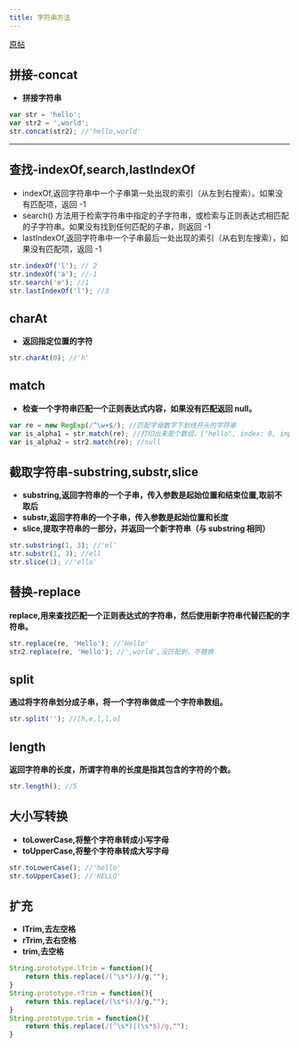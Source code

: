 ```yaml
---
title: 字符串方法
---
```


[原帖](https://www.cnblogs.com/l1pe1/p/6197371.html)

## 拼接-concat

-  **拼接字符串**

```js
var str = 'hello';
var str2 = ',world';
str.concat(str2); //'hello,world'
```

---

## 查找-indexOf,search,lastIndexOf

-   indexOf,返回字符串中一个子串第一处出现的索引（从左到右搜索）。如果没有匹配项，返回 -1
-   search() 方法用于检索字符串中指定的子字符串，或检索与正则表达式相匹配的子字符串。如果没有找到任何匹配的子串，则返回 -1
-   lastIndexOf,返回字符串中一个子串最后一处出现的索引（从右到左搜索），如果没有匹配项，返回 -1

```js
str.indexOf('l'); // 2
str.indexOf('a'); //-1
str.search('e'); //1
str.lastIndexOf('l'); //3
```

## charAt

- **返回指定位置的字符**

```js
str.charAt(0); //'h'
```

## match

- **检查一个字符串匹配一个正则表达式内容，如果没有匹配返回 null。**

```js
var re = new RegExp(/^\w+$/); //匹配字母数字下划线开头的字符串
var is_alpha1 = str.match(re); //打印出来是个数组，["hello", index: 0, input: "hello", groups: undefined]
var is_alpha2 = str2.match(re); //null
```

## 截取字符串-substring,substr,slice

- **substring,返回字符串的一个子串，传入参数是起始位置和结束位置,取前不取后**
- **substr,返回字符串的一个子串，传入参数是起始位置和长度**
- **slice,提取字符串的一部分，并返回一个新字符串（与 substring 相同）**

```js
str.substring(1, 3); //'el'
str.substr(1, 3); //ell
str.slice(1); //'ello'
```

## 替换-replace

**replace,用来查找匹配一个正则表达式的字符串，然后使用新字符串代替匹配的字符串。**

```js
str.replace(re, 'Hello'); //'Hello'
str2.replace(re, 'Hello'); //',world',没匹配到，不替换
```

## split

**通过将字符串划分成子串，将一个字符串做成一个字符串数组。**

```js
str.split(''); //[h,e,l,l,o]
```

## length

**返回字符串的长度，所谓字符串的长度是指其包含的字符的个数。**

```js
str.length(); //5
```

## 大小写转换

- **toLowerCase,将整个字符串转成小写字母**
- **toUpperCase,将整个字符串转成大写字母**

```js
str.toLowerCase(); //'hello'
str.toUpperCase(); //'HELLO'
```

## 扩充

- **lTrim,去左空格**
- **rTrim,去右空格**
- **trim,去空格**

```js
String.prototype.lTrim = function(){
    return this.replace(/(^\s*)/)/g,"");
}
String.prototype.rTrim = function(){
    return this.replace(/(\s*$)/)/g,"");
}
String.prototype.trim = function(){
    return this.replace(/(^\s*)|(\s*$)/g,"");
}
```
